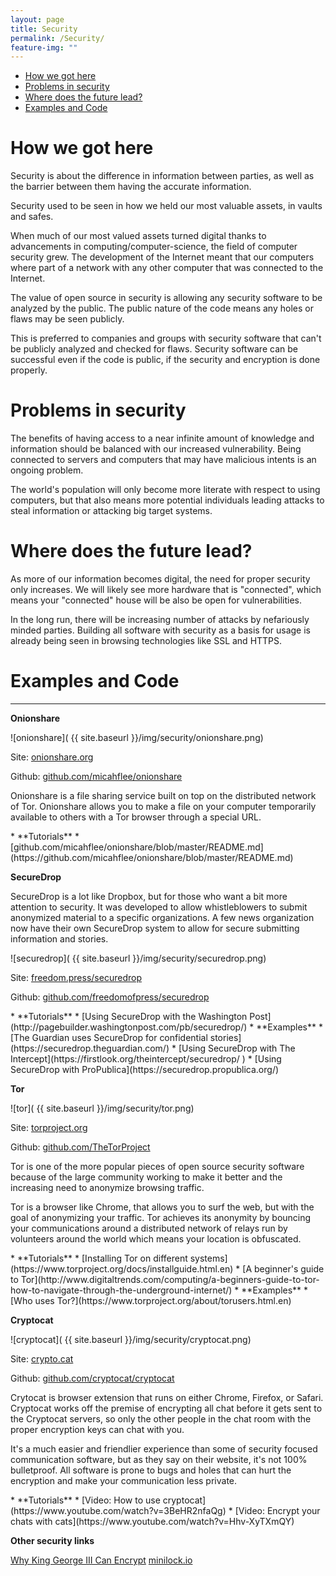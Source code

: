 ```yaml
---
layout: page
title: Security
permalink: /Security/
feature-img: ""
---
```


<div class="toc">
  

  <ul class="listContent">
    <li><a href="#hwgh">How we got here</a></li>
    <li> <a href="#pis">Problems in security</a></li>
    <li><a href="#wdtfl">Where does the future lead?</a></li>
    <li><a href="#eac">Examples and Code</a></li>
  </ul>
</div>

<h1 id="hwgh">How we got here</h1>

Security is about the difference in information between parties, as well as the barrier between them having the accurate information.

Security used to be seen in how we held our most valuable assets, in vaults and safes. 

When much of our most valued assets turned digital thanks to advancements in computing/computer-science, the field of computer security grew. The development of the Internet meant that our computers where part of a network with any other computer that was connected to the Internet.

The value of open source in security is allowing any security software to be analyzed by the public. The public nature of the code means any holes or flaws may be seen publicly.

This is preferred to companies and groups with security software that can't be publicly analyzed and checked for flaws. Security software can be successful even if the code is public, if the security and encryption is done properly.

<h1 id="pis">Problems in security</h1>

The benefits of having access to a near infinite amount of knowledge and information should be balanced with our increased vulnerability. Being connected to servers and computers that may have malicious intents is an ongoing problem.

The world's population will only become more literate with respect to using computers, but that also means more potential individuals leading attacks to steal information or attacking big target systems.


<h1 id="wdtfl">Where does the future lead?</h1>

As more of our information becomes digital, the need for proper security only increases. We will likely see more hardware that is "connected", which means your "connected" house will be also be open for vulnerabilities.

In the long run, there will be increasing number of attacks by nefariously minded parties. Building all software with security as a basis for usage is already being seen in browsing technologies like SSL and HTTPS.

<h1 id="eac">Examples and Code</h1>


****

**Onionshare**

![onionshare]( {{ site.baseurl }}/img/security/onionshare.png)

Site: [onionshare.org](https://onionshare.org/)

Github: [github.com/micahflee/onionshare](https://github.com/nnnick/Chart.js/)

Onionshare is a file sharing service built on top on the distributed network of Tor. Onionshare allows you to make a file on your computer temporarily available to others with a Tor browser through a special URL.

<div class="resources" markdown='1'>
* **Tutorials**
	* [github.com/micahflee/onionshare/blob/master/README.md](https://github.com/micahflee/onionshare/blob/master/README.md)
</div>


**SecureDrop**

SecureDrop is a lot like Dropbox, but for those who want a bit more attention to security. It was developed to allow whistleblowers to submit anonymized material to a specific organizations. A few news organization now have their own SecureDrop system to allow for secure submitting information and stories.

![securedrop]( {{ site.baseurl }}/img/security/securedrop.png)

Site: [freedom.press/securedrop](https://freedom.press/securedrop/)

Github: [github.com/freedomofpress/securedrop](https://github.com/freedomofpress/securedrop/)

<div class="resources" markdown='1'>
* **Tutorials**
	* [Using SecureDrop with the Washington Post](http://pagebuilder.washingtonpost.com/pb/securedrop/)
* **Examples**
	* [The Guardian uses SecureDrop for confidential stories](https://securedrop.theguardian.com/)
	* [Using SecureDrop with The Intercept](https://firstlook.org/theintercept/securedrop/	)
	* [Using SecureDrop with ProPublica](https://securedrop.propublica.org/)
</div>

**Tor**

![tor]( {{ site.baseurl }}/img/security/tor.png)

Site: [torproject.org](https://www.torproject.org)

Github: [github.com/TheTorProject](https://github.com/TheTorProject)

Tor is one of the more popular pieces of open source security software because of the large community working to make it better and the increasing need to anonymize browsing traffic.

Tor is a browser like Chrome, that allows you to surf the web, but with the goal of anonymizing your traffic. Tor achieves its anonymity by bouncing your communications around a distributed network of relays run by volunteers around the world which means your location is obfuscated.

<div class="resources" markdown='1'>
* **Tutorials**
	* [Installing Tor on different systems](https://www.torproject.org/docs/installguide.html.en)
	* [A beginner's guide to Tor](http://www.digitaltrends.com/computing/a-beginners-guide-to-tor-how-to-navigate-through-the-underground-internet/)
* **Examples**
	* [Who uses Tor?](https://www.torproject.org/about/torusers.html.en)
</div>

**Cryptocat**

![cryptocat]( {{ site.baseurl }}/img/security/cryptocat.png)

Site: [crypto.cat](https://crypto.cat/)

Github: [github.com/cryptocat/cryptocat](https://github.com/cryptocat/cryptocat)

Crytocat is browser extension that runs on either Chrome, Firefox, or Safari. Cryptocat works off the premise of encrypting all chat before it gets sent to the Cryptocat servers, so only the other people in the chat room with the proper encryption keys can chat with you.

It's a much easier and friendlier experience than some of security focused communication software, but as they say on their website, it's not 100% bulletproof. All software is prone to bugs and holes that can hurt the encryption and make your communication less private.

<div class="resources" markdown='1'>
* **Tutorials**
	* [Video: How to use cryptocat](https://www.youtube.com/watch?v=3BeHR2nfaQg)
	* [Video: Encrypt your chats with cats](https://www.youtube.com/watch?v=Hhv-XyTXmQY)
</div>


**Other security links**

[Why King George III Can Encrypt](https://freedom-to-tinker.com/blog/randomwalker/why-king-george-iii-can-encrypt/) 
[minilock.io](https://minilock.io/)


